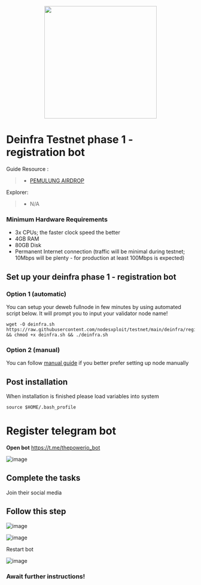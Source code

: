 <p align="center">
  <img height="300" height="auto" src="https://user-images.githubusercontent.com/38981255/198820722-9f95bc3c-2963-4bda-8886-33c6ce89b13b.PNG">
</p>

# Deinfra Testnet phase 1 - registration bot

Guide Resource :
>- [PEMULUNG AIRDROP](https://github.com/muhamad-ramadhani/deinfra/blob/main/phase1.md)

Explorer:
>-  N/A

### Minimum Hardware Requirements
 - 3x CPUs; the faster clock speed the better
 - 4GB RAM
 - 80GB Disk
 - Permanent Internet connection (traffic will be minimal during testnet; 10Mbps will be plenty - for production at least 100Mbps is expected)

## Set up your deinfra phase 1 - registration bot
### Option 1 (automatic)
You can setup your deweb fullnode in few minutes by using automated script below. It will prompt you to input your validator node name!
```
wget -O deinfra.sh https://raw.githubusercontent.com/nodesxploit/testnet/main/deinfra/register/deinfra.sh && chmod +x deinfra.sh && ./deinfra.sh
```

### Option 2 (manual)
You can follow [manual guide](https://github.com/nodesxploit/testnet/blob/main/deinfra/register/manual_install.md) if you better prefer setting up node manually

## Post installation

When installation is finished please load variables into system
```
source $HOME/.bash_profile
```

# Register telegram bot

**Open bot**
https://t.me/thepowerio_bot

![image](https://user-images.githubusercontent.com/72949170/198852703-e5181e58-d09f-4feb-9e40-677460e971be.png)

## Complete the tasks
Join their social media

## Follow this step

![image](https://user-images.githubusercontent.com/72949170/198852770-bd7476a2-54d8-4d5a-bc45-cf16f599286c.png) 


![image](https://user-images.githubusercontent.com/72949170/198852949-16aa297d-3da3-48c2-a34a-f81bb0699182.png)


Restart bot

![image](https://user-images.githubusercontent.com/72949170/198852994-2d320b72-4e9d-4571-9805-5607a1bbd3e8.png)

### Await further instructions!